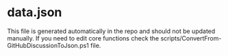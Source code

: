 # data.json

This file is generated automatically in the repo and should not be updated manually.  If you need to edit core functions check the scripts/ConvertFrom-GitHubDiscussionToJson.ps1 file.
